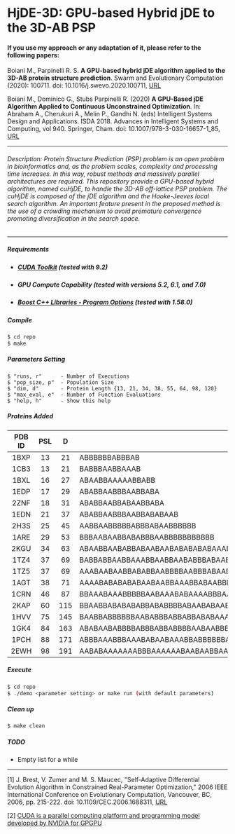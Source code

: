 # HjDE-3D: GPU-based Hybrid jDE to the 3D-AB PSP

#### If you use my approach or any adaptation of it, please refer to the following papers:

Boiani M., Parpinelli R. S. **A GPU-based hybrid jDE algorithm applied to the 3D-AB protein structure prediction**. Swarm and Evolutionary Computation (2020): 100711. doi: 10.1016/j.swevo.2020.100711, [URL](https://www.sciencedirect.com/science/article/abs/pii/S2210650220303643)

Boiani M., Dominico G., Stubs Parpinelli R. (2020) **A GPU-Based jDE Algorithm Applied to Continuous Unconstrained Optimization**. In: Abraham A., Cherukuri A., Melin P., Gandhi N. (eds) Intelligent Systems Design and Applications. ISDA 2018. Advances in Intelligent Systems and Computing, vol 940. Springer, Cham. doi: 10.1007/978-3-030-16657-1_85, [URL](https://link.springer.com/chapter/10.1007/978-3-030-16657-1_85)

***

###### Description: Protein Structure Prediction (PSP) problem is an open problem in bioinformatics and, as the problem scales, complexity and processing time increases. In this way, robust methods and massively parallel architectures are required. This repository provide a GPU-based hybrid algorithm, named cuHjDE, to handle the 3D-AB off-lattice PSP problem. The cuHjDE is composed of the jDE algorithm and the Hooke-Jeeves local search algorithm. An important feature present in the proposed method is the use of a crowding mechanism to avoid premature convergence promoting diversification in the search space.


***
##### Requirements

- ##### [CUDA Toolkit](https://developer.nvidia.com/cuda-toolkit) (tested with 9.2)

- ##### GPU Compute Capability (tested with versions 5.2, 6.1, and 7.0)

- ##### [Boost C++ Libraries - Program Options](https://www.boost.org/) (tested with 1.58.0)

##### Compile

```sh
$ cd repo
$ make
```

##### Parameters Setting

```
$ "runs, r"      - Number of Executions
$ "pop_size, p"  - Population Size
$ "dim, d"       - Protein Length {13, 21, 34, 38, 55, 64, 98, 120}
$ "max_eval, e"  - Number of Function Evaluations
$ "help, h"      - Show this help
```

##### Proteins Added

| PDB ID | PSL |  D  | AB Sequence                                                                                        |
|:------:|:---:|:---:|----------------------------------------------------------------------------------------------------|
|  1BXP  |  13 |  21 | ABBBBBBABBBAB                                                                                      |
|  1CB3  |  13 |  21 | BABBBAABBAAAB                                                                                      |
|  1BXL  |  16 |  27 | ABAABBAAAAABBABB                                                                                   |
|  1EDP  |  17 |  29 | ABABBAABBBAABBABA                                                                                  |
|  2ZNF  |  18 |  31 | ABABBAABBABAABBABA                                                                                 |
|  1EDN  |  21 |  37 | ABABBAABBBAABBABABAAB                                                                              |
|  2H3S  |  25 |  45 | AABBAABBBBBABBBABAABBBBBB                                                                          |
|  1ARE  |  29 |  53 | BBBAABAABBABABBBAABBBBBBBBBBB                                                                      |
|  2KGU  |  34 |  63 | ABAABBAABABBABAABAABABABABABAAABBB                                                                 |
|  1TZ4  |  37 |  69 | BABBABBAABBAAABBAABBAABABBBABAABBBBBB                                                              |
|  1TZ5  |  37 |  69 | AAABAABAABBABABBAABBBBAABBBABAABBABBB                                                              |
|  1AGT  |  38 |  71 | AAAABABABABABAABAABBAAABBABAABBBABABAB                                                             |
|  1CRN  |  46 |  87 | BBAAABAAABBBBBAABAAABABAAAABBBAAAAAAAABAAABBAB                                                     |
|  2KAP  |  60 | 115 | BBAABBABABABABBABABBBBABAABABAABBBBBBABBBAABAAABBABBABBAAAAB                                       |
|  1HVV  |  75 | 145 | BAABBABBBBBBAABABBBABBABBABABAAAAABBBABAABBABBBABBAABBABBAABBBBBAABBBBBABBB                        |
|  1GK4  |  84 | 163 | ABABAABABBBBABBBABBABBBBAABAABBBBBAABABBBABBABBBAABBABBBBBAABABAAABABAABBBBAABABBBBA               |
|  1PCH  |  88 | 171 | ABBBAAABBBAAABABAABAAABBABBBBBBABAAABBBBABABBAABAAAAAABBABBABABABABBABBAABAABBBAABBAAABA           |
|  2EWH  |  98 | 191 | AABABAAAAAAABBBAAAAAABAABAABBAABABAAABBBAAAABABAAABABBAAABAAABAAABAABBAABAAAAABAAABABBBABBAAABAABA |

##### Execute

```sh
$ cd repo
$ ./demo <parameter setting> or make run (with default parameters)
```

##### Clean up

```sh
$ make clean
```

##### TODO

- Empty list for a while

***

[1] J. Brest, V. Zumer and M. S. Maucec, "Self-Adaptive Differential Evolution Algorithm in Constrained Real-Parameter Optimization," 2006 IEEE International Conference on Evolutionary Computation, Vancouver, BC, 2006, pp. 215-222. doi: 10.1109/CEC.2006.1688311, [URL](http://ieeexplore.ieee.org/stamp/stamp.jsp?tp=&arnumber=1688311&isnumber=35623)

[2] [CUDA is a parallel computing platform and programming model developed by NVIDIA for GPGPU](https://developer.nvidia.com/cuda-zone)
